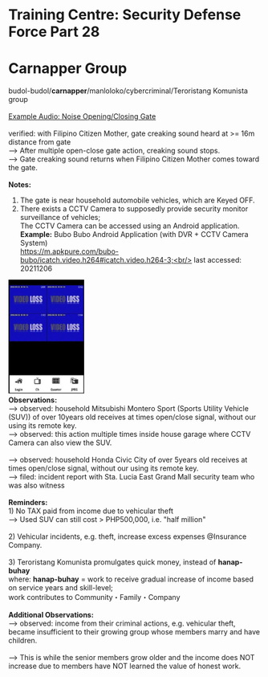 # Training Centre: Security Defense Force Part 28
# Carnapper Group
budol-budol/<b>carnapper</b>/manloloko/cybercriminal/Teroristang Komunista group<br/>
<br/>
[Example Audio: Noise Opening/Closing Gate](https://github.com/usbong/documentation/blob/master/Usbong/company/HR/Usbong%20Education%20Training%20Courses/Training%20Centre:%20Security%20Defense%20Force/res/nearHouseholdAutomobileVehiclesGateCreakingSoundFromCarnapperGroupHeardByMultiplePersonsAtGreaterThanOrEqualTo16mDistance%2CafterMultipleOpenCloseGateActionCreakingSoundStopsAlbeitMomentarily20211205T1619.m4a)
<br/>
<br/>
verified: with Filipino Citizen Mother, gate creaking sound heard at >= 16m distance from gate<br/>
--> After multiple open-close gate action, creaking sound stops.<br/>
--> Gate creaking sound returns when Filipino Citizen Mother comes toward the gate.<br/>
<br/>
<b>Notes:</b><br/> 
1) The gate is near household automobile vehicles, which are Keyed OFF.<br/>
2) There exists a CCTV Camera to supposedly provide security monitor surveillance of vehicles;<br/>
The CCTV Camera can be accessed using an Android application.<br/>
<b>Example:</b> Bubo Bubo Android Application (with DVR + CCTV Camera System)<br/>
https://m.apkpure.com/bubo-bubo/icatch.video.h264#icatch.video.h264-3;<br/>
last accessed: 20211206<br/>
<img src="https://github.com/usbong/documentation/blob/master/Usbong/company/HR/Usbong%20Education%20Training%20Courses/Training%20Centre:%20Security%20Defense%20Force/res/buboBuboAndroidDVRCCTVHalimbawaFromMApkPureDotCom.png" width="30%">
<br/>
<b>Observations:</b><br/>
--> observed: household Mitsubishi Montero Sport (Sports Utility Vehicle (SUV)) of over 10years old receives at times open/close signal, without our using its remote key.<br/>
--> observed: this action multiple times inside house garage where CCTV Camera can also view the SUV.<br/>
<br/>
--> observed: household Honda Civic City of over 5years old receives at times open/close signal, without our using its remote key.<br/>
--> filed: incident report with Sta. Lucia East Grand Mall security team who was also witness<br/>
<br/>
<b>Reminders: </b><br/>
1) No TAX paid from income due to vehicular theft<br/>
--> Used SUV can still cost > PHP500,000, i.e. "half million"<br/>
<br/>
2) Vehicular incidents, e.g. theft, increase excess expenses @Insurance Company.<br/>
<br/>
3) Teroristang Komunista promulgates quick money, instead of <b>hanap-buhay</b><br/>
where: <b>hanap-buhay</b> = work to receive gradual increase of income based on service years and skill-level;<br/>
work contributes to Community・Family・Company<br/>
<br/>
<b>Additional Observations:</b><br/>
--> observed: income from their criminal actions, e.g. vehicular theft, became insufficient to their growing group whose members marry and have children.<br/>
<br/>
--> This is while the senior members grow older and the income does NOT increase due to members have NOT learned the value of honest work.
